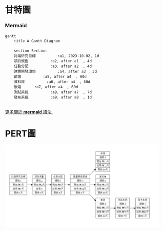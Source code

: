 # 甘特圖
### Mermaid
```mermaid
gantt
    title A Gantt Diagram

    section Section
    討論研究目標          :a1, 2023-10-02, 1d
    項目規劃          :a2, after a1  , 4d
    任務分配          :a3, after a2  , 4d
    建置開發環境          :a4, after a3 , 3d
    前端          :a5, after a4  , 60d
    資料庫          :a6, after a4  , 60d
    後端      :a7, after a4  , 60d
    測試系統          :a8, after a7  , 7d
    發布系統          :a9, after a8  , 1d
    
```
[更多關於 **mermaid** 語法 <i class="fa fa-external-link"></i>](http://mermaid-js.github.io/mermaid)
&nbsp;
&nbsp;
# PERT圖
![PERT](PERT_HW2.png "PERT圖")
